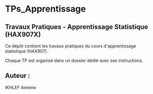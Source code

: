 # TPs_Apprentissage
## Travaux Pratiques - Apprentissage Statistique (HAX907X)

Ce dépôt contient les travaux pratiques du cours d'apprentissage statistique (HAX907).

Chaque TP est organisé dans un dossier dédié avec ses instructions.

## Auteur : 
IKHLEF Aimene
